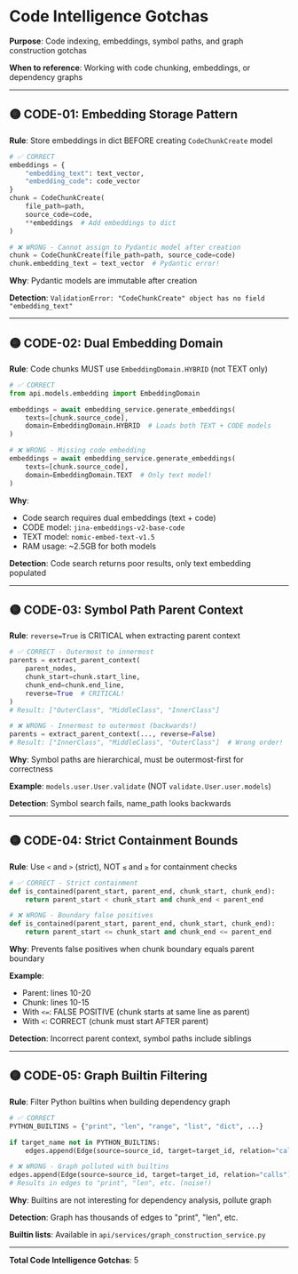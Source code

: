 # Code Intelligence Gotchas

**Purpose**: Code indexing, embeddings, symbol paths, and graph construction gotchas

**When to reference**: Working with code chunking, embeddings, or dependency graphs

---

## 🟡 CODE-01: Embedding Storage Pattern

**Rule**: Store embeddings in dict BEFORE creating `CodeChunkCreate` model

```python
# ✅ CORRECT
embeddings = {
    "embedding_text": text_vector,
    "embedding_code": code_vector
}
chunk = CodeChunkCreate(
    file_path=path,
    source_code=code,
    **embeddings  # Add embeddings to dict
)

# ❌ WRONG - Cannot assign to Pydantic model after creation
chunk = CodeChunkCreate(file_path=path, source_code=code)
chunk.embedding_text = text_vector  # Pydantic error!
```

**Why**: Pydantic models are immutable after creation

**Detection**: `ValidationError: "CodeChunkCreate" object has no field "embedding_text"`

---

## 🟡 CODE-02: Dual Embedding Domain

**Rule**: Code chunks MUST use `EmbeddingDomain.HYBRID` (not TEXT only)

```python
# ✅ CORRECT
from api.models.embedding import EmbeddingDomain

embeddings = await embedding_service.generate_embeddings(
    texts=[chunk.source_code],
    domain=EmbeddingDomain.HYBRID  # Loads both TEXT + CODE models
)

# ❌ WRONG - Missing code embedding
embeddings = await embedding_service.generate_embeddings(
    texts=[chunk.source_code],
    domain=EmbeddingDomain.TEXT  # Only text model!
)
```

**Why**:
- Code search requires dual embeddings (text + code)
- CODE model: `jina-embeddings-v2-base-code`
- TEXT model: `nomic-embed-text-v1.5`
- RAM usage: ~2.5GB for both models

**Detection**: Code search returns poor results, only text embedding populated

---

## 🟡 CODE-03: Symbol Path Parent Context

**Rule**: `reverse=True` is CRITICAL when extracting parent context

```python
# ✅ CORRECT - Outermost to innermost
parents = extract_parent_context(
    parent_nodes,
    chunk_start=chunk.start_line,
    chunk_end=chunk.end_line,
    reverse=True  # CRITICAL!
)
# Result: ["OuterClass", "MiddleClass", "InnerClass"]

# ❌ WRONG - Innermost to outermost (backwards!)
parents = extract_parent_context(..., reverse=False)
# Result: ["InnerClass", "MiddleClass", "OuterClass"]  # Wrong order!
```

**Why**: Symbol paths are hierarchical, must be outermost-first for correctness

**Example**: `models.user.User.validate` (NOT `validate.User.user.models`)

**Detection**: Symbol search fails, name_path looks backwards

---

## 🟡 CODE-04: Strict Containment Bounds

**Rule**: Use `<` and `>` (strict), NOT `≤` and `≥` for containment checks

```python
# ✅ CORRECT - Strict containment
def is_contained(parent_start, parent_end, chunk_start, chunk_end):
    return parent_start < chunk_start and chunk_end < parent_end

# ❌ WRONG - Boundary false positives
def is_contained(parent_start, parent_end, chunk_start, chunk_end):
    return parent_start <= chunk_start and chunk_end <= parent_end
```

**Why**: Prevents false positives when chunk boundary equals parent boundary

**Example**:
- Parent: lines 10-20
- Chunk: lines 10-15
- With `<=`: FALSE POSITIVE (chunk starts at same line as parent)
- With `<`: CORRECT (chunk must start AFTER parent)

**Detection**: Incorrect parent context, symbol paths include siblings

---

## 🟡 CODE-05: Graph Builtin Filtering

**Rule**: Filter Python builtins when building dependency graph

```python
# ✅ CORRECT
PYTHON_BUILTINS = {"print", "len", "range", "list", "dict", ...}

if target_name not in PYTHON_BUILTINS:
    edges.append(Edge(source=source_id, target=target_id, relation="calls"))

# ❌ WRONG - Graph polluted with builtins
edges.append(Edge(source=source_id, target=target_id, relation="calls"))
# Results in edges to "print", "len", etc. (noise!)
```

**Why**: Builtins are not interesting for dependency analysis, pollute graph

**Detection**: Graph has thousands of edges to "print", "len", etc.

**Builtin lists**: Available in `api/services/graph_construction_service.py`

---

**Total Code Intelligence Gotchas**: 5
